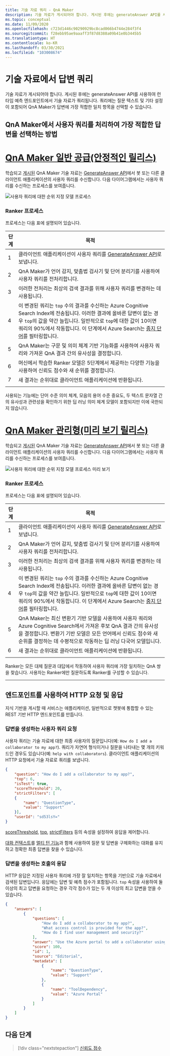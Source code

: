 ```yaml
---
title: 기술 자료 쿼리 - QnA Maker
description: 기술 자료가 게시되어야 합니다. 게시된 후에는 generateAnswer API를 사용하여 런타임 예측 엔드포인트에서 기술 자료가 쿼리됩니다.
ms.topic: conceptual
ms.date: 11/09/2020
ms.openlocfilehash: c723d1446c90290929bc8cad066b4744e284f3f4
ms.sourcegitcommit: f28ebb95ae9aaaff3f87d8388a09b41e0b3445b5
ms.translationtype: HT
ms.contentlocale: ko-KR
ms.lasthandoff: 03/30/2021
ms.locfileid: "103008674"
---
```

# <a name="query-the-knowledge-base-for-answers"></a>기술 자료에서 답변 쿼리

기술 자료가 게시되어야 합니다. 게시된 후에는 generateAnswer API를 사용하여 런타임 예측 엔드포인트에서 기술 자료가 쿼리됩니다. 쿼리에는 질문 텍스트 및 기타 설정이 포함되어 QnA Maker가 답변에 가장 적합한 일치 항목을 선택할 수 있습니다.

## <a name="how-qna-maker-processes-a-user-query-to-select-the-best-answer"></a>QnA Maker에서 사용자 쿼리를 처리하여 가장 적합한 답변을 선택하는 방법

# <a name="qna-maker-ga-stable-release"></a>[QnA Maker 일반 공급(안정적인 릴리스)](#tab/v1)

학습되고 [게시된](../quickstarts/create-publish-knowledge-base.md#publish-the-knowledge-base) QnA Maker 기술 자료는 [GenerateAnswer API](../how-to/metadata-generateanswer-usage.md)에서 봇 또는 다른 클라이언트 애플리케이션의 사용자 쿼리를 수신합니다. 다음 다이어그램에서는 사용자 쿼리를 수신하는 프로세스를 보여줍니다.

![사용자 쿼리에 대한 순위 지정 모델 프로세스](../media/qnamaker-concepts-knowledgebase/ranker-v1.png)

### <a name="ranker-process"></a>Ranker 프로세스

프로세스는 다음 표에 설명되어 있습니다.

|단계|목적|
|--|--|
|1|클라이언트 애플리케이션이 사용자 쿼리를 [GenerateAnswer API](../how-to/metadata-generateanswer-usage.md)로 보냅니다.|
|2|QnA Maker가 언어 감지, 맞춤법 검사기 및 단어 분리기를 사용하여 사용자 쿼리를 전처리합니다.|
|3|이러한 전처리는 최상의 검색 결과를 위해 사용자 쿼리를 변경하는 데 사용됩니다.|
|4|이 변경된 쿼리는 `top` 수의 결과를 수신하는 Azure Cognitive Search Index에 전송됩니다. 이러한 결과에 올바른 답변이 없는 경우 `top`의 값을 약간 늘립니다. 일반적으로 `top`에 대한 값이 10이면 쿼리의 90%에서 작동합니다. 이 단계에서 Azure Search는 [중지 단어](https://github.com/Azure-Samples/azure-search-sample-data/blob/master/STOPWORDS.md)를 필터링합니다.|
|5|QnA Maker는 구문 및 의미 체계 기반 기능화를 사용하여 사용자 쿼리와 가져온 QnA 결과 간의 유사성을 결정합니다.|
|6|머신에서 학습한 Ranker 모델은 5단계에서 제공하는 다양한 기능을 사용하여 신뢰도 점수와 새 순위를 결정합니다.|
|7|새 결과는 순위대로 클라이언트 애플리케이션에 반환됩니다.|
|||

사용되는 기능에는 단어 수준 의미 체계, 모음의 용어 수준 중요도, 두 텍스트 문자열 간의 유사성과 관련성을 확인하기 위한 딥 러닝 의미 체계 모델이 포함되지만 이에 국한되지 않습니다.

# <a name="qna-maker-managed-preview-release"></a>[QnA Maker 관리형(미리 보기 릴리스)](#tab/v2)

학습되고 [게시된](../quickstarts/create-publish-knowledge-base.md#publish-the-knowledge-base) QnA Maker 기술 자료는 [GenerateAnswer API](../how-to/metadata-generateanswer-usage.md)에서 봇 또는 다른 클라이언트 애플리케이션의 사용자 쿼리를 수신합니다. 다음 다이어그램에서는 사용자 쿼리를 수신하는 프로세스를 보여줍니다.

![사용자 쿼리에 대한 순위 지정 모델 프로세스 미리 보기](../media/qnamaker-concepts-knowledgebase/ranker-v2.png)

### <a name="ranker-process"></a>Ranker 프로세스

프로세스는 다음 표에 설명되어 있습니다.

|단계|목적|
|--|--|
|1|클라이언트 애플리케이션이 사용자 쿼리를 [GenerateAnswer API](../how-to/metadata-generateanswer-usage.md)로 보냅니다.|
|2|QnA Maker가 언어 감지, 맞춤법 검사기 및 단어 분리기를 사용하여 사용자 쿼리를 전처리합니다.|
|3|이러한 전처리는 최상의 검색 결과를 위해 사용자 쿼리를 변경하는 데 사용됩니다.|
|4|이 변경된 쿼리는 `top` 수의 결과를 수신하는 Azure Cognitive Search Index에 전송됩니다. 이러한 결과에 올바른 답변이 없는 경우 `top`의 값을 약간 늘립니다. 일반적으로 `top`에 대한 값이 10이면 쿼리의 90%에서 작동합니다. 이 단계에서 Azure Search는 [중지 단어](https://github.com/Azure-Samples/azure-search-sample-data/blob/master/STOPWORDS.md)를 필터링합니다.|
|5|QnA Maker는 최신 변환기 기반 모델을 사용하여 사용자 쿼리와 Azure Cognitive Search에서 가져온 후보 QnA 결과 간의 유사성을 결정합니다. 변환기 기반 모델은 모든 언어에서 신뢰도 점수와 새 순위를 결정하는 데 수평적으로 작동하는 딥 러닝 다국어 모델입니다.|
|6|새 결과는 순위대로 클라이언트 애플리케이션에 반환됩니다.|
|||

Ranker는 모든 대체 질문과 대답에서 작동하여 사용자 쿼리에 가장 일치하는 QnA 쌍을 찾습니다. 사용자는 Ranker에만 질문하도록 Ranker를 구성할 수 있습니다. 

---

## <a name="http-request-and-response-with-endpoint"></a>엔드포인트를 사용하여 HTTP 요청 및 응답
지식 기반을 게시할 때 서비스는 애플리케이션, 일반적으로 챗봇에 통합할 수 있는 REST 기반 HTTP 엔드포인트를 만듭니다.

### <a name="the-user-query-request-to-generate-an-answer"></a>답변을 생성하는 사용자 쿼리 요청

사용자 쿼리는 기술 자료에 대한 최종 사용자의 질문입니다(예: `How do I add a collaborator to my app?`). 쿼리가 자연어 형식이거나 질문을 나타내는 몇 개의 키워드인 경우도 있습니다(예: `help with collaborators`). 클라이언트 애플리케이션의 HTTP 요청에서 기술 자료로 쿼리를 보냅니다.

```json
{
    "question": "How do I add a collaborator to my app?",
    "top": 6,
    "isTest": true,
    "scoreThreshold": 20,
    "strictFilters": [
    {
        "name": "QuestionType",
        "value": "Support"
    }],
    "userId": "sd53lsY="
}
```
[scoreThreshold](./confidence-score.md#choose-a-score-threshold), [top](../how-to/improve-knowledge-base.md#use-the-top-property-in-the-generateanswer-request-to-get-several-matching-answers), [strictFilters](../how-to/query-knowledge-base-with-metadata.md) 등의 속성을 설정하여 응답을 제어합니다.

[대화 컨텍스트](../how-to/query-knowledge-base-with-metadata.md)를 [멀티 턴 기능](../how-to/multiturn-conversation.md)과 함께 사용하여 질문 및 답변을 구체화하는 대화를 유지하고 정확한 최종 답변을 찾을 수 있습니다.

### <a name="the-response-from-a-call-to-generate-an-answer"></a>답변을 생성하는 호출의 응답

HTTP 응답은 지정된 사용자 쿼리에 가장 잘 일치하는 항목을 기반으로 기술 자료에서 검색된 답변입니다. 응답에는 답변 및 예측 점수가 포함됩니다. `top` 속성을 사용하여 둘 이상의 최고 답변을 요청하는 경우 각각 점수가 있는 두 개 이상의 최고 답변을 얻을 수 있습니다.

```json
{
    "answers": [
        {
            "questions": [
                "How do I add a collaborator to my app?",
                "What access control is provided for the app?",
                "How do I find user management and security?"
            ],
            "answer": "Use the Azure portal to add a collaborator using Access Control (IAM)",
            "score": 100,
            "id": 1,
            "source": "Editorial",
            "metadata": [
                {
                    "name": "QuestionType",
                    "value": "Support"
                },
                {
                    "name": "ToolDependency",
                    "value": "Azure Portal"
                }
            ]
        }
    ]
}
```


## <a name="next-steps"></a>다음 단계

> [!div class="nextstepaction"]
> [신뢰도 점수](./confidence-score.md)
